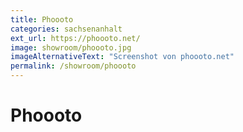 ```yaml
---
title: Phoooto
categories: sachsenanhalt
ext_url: https://phoooto.net/
image: showroom/phoooto.jpg
imageAlternativeText: "Screenshot von phoooto.net"
permalink: /showroom/phoooto
---
```


# Phoooto